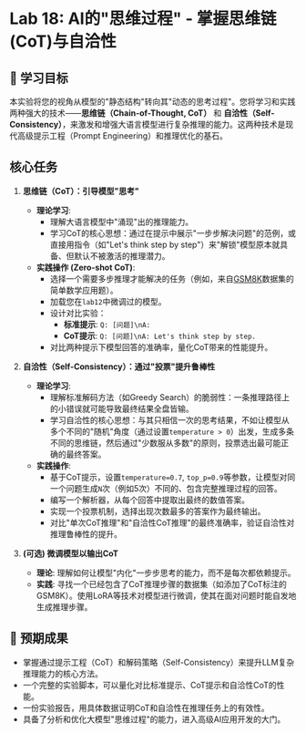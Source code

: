 # Lab 18: AI的"思维过程" - 掌握思维链(CoT)与自洽性

## 🎯 学习目标

本实验将您的视角从模型的"静态结构"转向其"动态的思考过程"。您将学习和实践两种强大的技术——**思维链（Chain-of-Thought, CoT）** 和 **自洽性（Self-Consistency）**，来激发和增强大语言模型进行复杂推理的能力。这两种技术是现代高级提示工程（Prompt Engineering）和推理优化的基石。

## 核心任务

1.  **思维链（CoT）：引导模型"思考"**
    *   **理论学习**:
        *   理解大语言模型中"涌现"出的推理能力。
        *   学习CoT的核心思想：通过在提示中展示"一步步解决问题"的范例，或直接用指令（如"Let's think step by step"）来"解锁"模型原本就具备、但默认不被激活的推理潜力。
    *   **实践操作 (Zero-shot CoT)**:
        *   选择一个需要多步推理才能解决的任务（例如，来自[GSM8K](https://huggingface.co/datasets/gsm8k)数据集的简单数学应用题）。
        *   加载您在`lab12`中微调过的模型。
        *   设计对比实验：
            -   **标准提示**: `Q: [问题]\nA:`
            -   **CoT提示**: `Q: [问题]\nA: Let's think step by step.`
        *   对比两种提示下模型回答的准确率，量化CoT带来的性能提升。

2.  **自洽性（Self-Consistency）：通过"投票"提升鲁棒性**
    *   **理论学习**:
        *   理解标准解码方法（如Greedy Search）的脆弱性：一条推理路径上的小错误就可能导致最终结果全盘皆输。
        *   学习自洽性的核心思想：与其只相信一次的思考结果，不如让模型从多个不同的"随机"角度（通过设置`temperature > 0`）出发，生成多条不同的思维链，然后通过"少数服从多数"的原则，投票选出最可能正确的最终答案。
    *   **实践操作**:
        *   基于CoT提示，设置`temperature=0.7`, `top_p=0.9`等参数，让模型对同一个问题生成`N`次（例如5次）不同的、包含完整推理过程的回答。
        *   编写一个解析器，从每个回答中提取出最终的数值答案。
        *   实现一个投票机制，选择出现次数最多的答案作为最终输出。
        *   对比"单次CoT推理"和"自洽性CoT推理"的最终准确率，验证自洽性对推理鲁棒性的提升。

3.  **(可选) 微调模型以输出CoT**
    *   **理论**: 理解如何让模型"内化"一步步思考的能力，而不是每次都依赖提示。
    *   **实践**: 寻找一个已经包含了CoT推理步骤的数据集（如添加了CoT标注的GSM8K）。使用LoRA等技术对模型进行微调，使其在面对问题时能自发地生成推理步骤。

## 📝 预期成果

- 掌握通过提示工程（CoT）和解码策略（Self-Consistency）来提升LLM复杂推理能力的核心方法。
- 一个完整的实验脚本，可以量化对比标准提示、CoT提示和自洽性CoT的性能。
- 一份实验报告，用具体数据证明CoT和自洽性在推理任务上的有效性。
- 具备了分析和优化大模型"思维过程"的能力，进入高级AI应用开发的大门。 